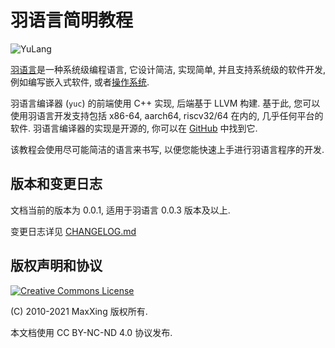 # 羽语言简明教程

![YuLang](https://raw.githubusercontent.com/MaxXSoft/YuLang/master/YuLang.png)

[羽语言](https://github.com/MaxXSoft/YuLang)是一种系统级编程语言, 它设计简洁, 实现简单, 并且支持系统级的软件开发, 例如编写嵌入式软件, 或者[操作系统](https://github.com/MaxXSoft/GeeOS).

羽语言编译器 (`yuc`) 的前端使用 C++ 实现, 后端基于 LLVM 构建. 基于此, 您可以使用羽语言开发支持包括 x86-64, aarch64, riscv32/64 在内的, 几乎任何平台的软件. 羽语言编译器的实现是开源的, 你可以在 [GitHub](https://github.com/MaxXSoft/YuLang) 中找到它.

该教程会使用尽可能简洁的语言来书写, 以便您能快速上手进行羽语言程序的开发.

## 版本和变更日志

文档当前的版本为 0.0.1, 适用于羽语言 0.0.3 版本及以上.

变更日志详见 [CHANGELOG.md](http://github.com/MaxXSoft/YuLang-doc/CHANGELOG.md)

## 版权声明和协议

<a rel="license" href="https://creativecommons.org/licenses/by-nc-nd/4.0/"><img alt="Creative Commons License" style="border-width:0" src="https://i.creativecommons.org/l/by-nc-nd/4.0/88x31.png" /></a>

(C) 2010-2021 MaxXing 版权所有.

本文档使用 CC BY-NC-ND 4.0 协议发布.
